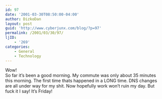 ```yaml
---
id: 97
date: '2001-03-30T08:50:00-04:00'
author: DizkoDan
layout: post
guid: 'http://www.cyberjunx.com/blog/?p=97'
permalink: /2001/03/30/97/
ljID:
    - '269'
categories:
    - General
    - Technology
---
```


Wow!  
So far it’s been a good morning. My commute was only about 35 minutes this morning. The first time thats happened in a LONG time. DNS changes are all under way for my shit. Now hopefully work won’t ruin my day. But fuck it I say! It’s Friday!